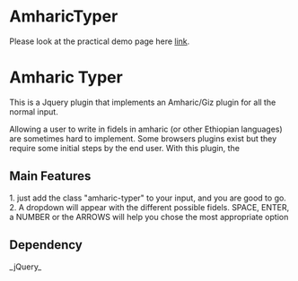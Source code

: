 # AmharicTyper

Please look at the practical demo page here
[link](https://doulaize.github.io/AmharicTyper/).

<h1>Amharic Typer</h1>

This is a Jquery plugin that implements an Amharic/Giz plugin for all the normal input. 

Allowing a user to write in fidels in amharic (or other Ethiopian languages) are sometimes hard to implement. Some browsers plugins exist but they require some initial steps by the end user. With this plugin, the 

<h2>Main Features</h2>
1. just add the class "amharic-typer" to your input, and you are good to go.
2. A dropdown will appear with the different possible fidels. SPACE, ENTER, a NUMBER or the ARROWS will help you chose the most appropriate option

<h2>Dependency</h2>
_jQuery_

